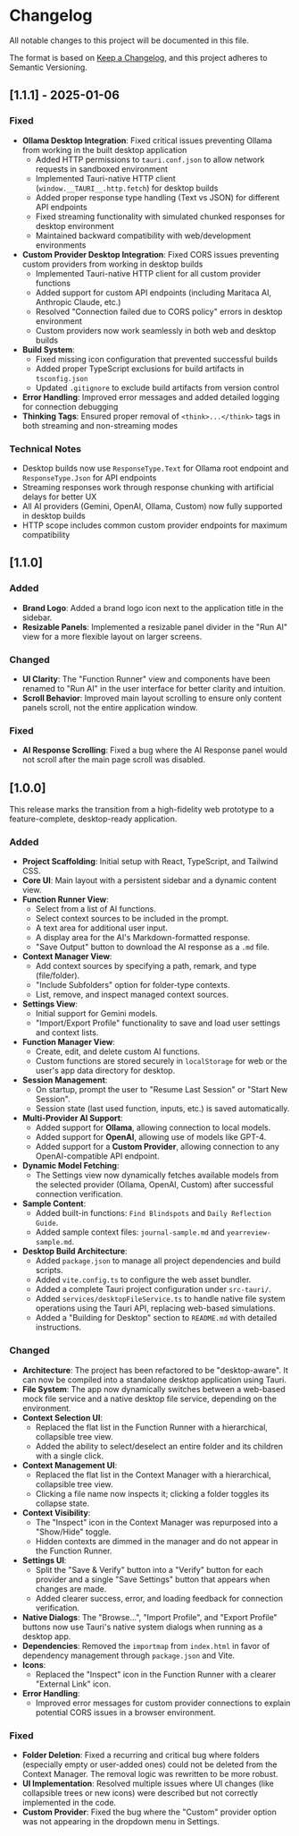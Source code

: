 # Changelog

All notable changes to this project will be documented in this file.

The format is based on [Keep a Changelog](https://keepachangelog.com/en/1.0.0/),
and this project adheres to Semantic Versioning.

## [1.1.1] - 2025-01-06
### Fixed
- **Ollama Desktop Integration**: Fixed critical issues preventing Ollama from working in the built desktop application
  - Added HTTP permissions to `tauri.conf.json` to allow network requests in sandboxed environment
  - Implemented Tauri-native HTTP client (`window.__TAURI__.http.fetch`) for desktop builds
  - Added proper response type handling (Text vs JSON) for different API endpoints
  - Fixed streaming functionality with simulated chunked responses for desktop environment
  - Maintained backward compatibility with web/development environments
- **Custom Provider Desktop Integration**: Fixed CORS issues preventing custom providers from working in desktop builds
  - Implemented Tauri-native HTTP client for all custom provider functions
  - Added support for custom API endpoints (including Maritaca AI, Anthropic Claude, etc.)
  - Resolved "Connection failed due to CORS policy" errors in desktop environment
  - Custom providers now work seamlessly in both web and desktop builds
- **Build System**: 
  - Fixed missing icon configuration that prevented successful builds
  - Added proper TypeScript exclusions for build artifacts in `tsconfig.json`
  - Updated `.gitignore` to exclude build artifacts from version control
- **Error Handling**: Improved error messages and added detailed logging for connection debugging
- **Thinking Tags**: Ensured proper removal of `<think>...</think>` tags in both streaming and non-streaming modes

### Technical Notes
- Desktop builds now use `ResponseType.Text` for Ollama root endpoint and `ResponseType.Json` for API endpoints
- Streaming responses work through response chunking with artificial delays for better UX
- All AI providers (Gemini, OpenAI, Ollama, Custom) now fully supported in desktop builds
- HTTP scope includes common custom provider endpoints for maximum compatibility

## [1.1.0]
### Added
- **Brand Logo**: Added a brand logo icon next to the application title in the sidebar.
- **Resizable Panels**: Implemented a resizable panel divider in the "Run AI" view for a more flexible layout on larger screens.

### Changed
- **UI Clarity**: The "Function Runner" view and components have been renamed to "Run AI" in the user interface for better clarity and intuition.
- **Scroll Behavior**: Improved main layout scrolling to ensure only content panels scroll, not the entire application window.

### Fixed
- **AI Response Scrolling**: Fixed a bug where the AI Response panel would not scroll after the main page scroll was disabled.

## [1.0.0]

This release marks the transition from a high-fidelity web prototype to a feature-complete, desktop-ready application.

### Added
- **Project Scaffolding**: Initial setup with React, TypeScript, and Tailwind CSS.
- **Core UI**: Main layout with a persistent sidebar and a dynamic content view.
- **Function Runner View**:
    - Select from a list of AI functions.
    - Select context sources to be included in the prompt.
    - A text area for additional user input.
    - A display area for the AI's Markdown-formatted response.
    - "Save Output" button to download the AI response as a `.md` file.
- **Context Manager View**:
    - Add context sources by specifying a path, remark, and type (file/folder).
    - "Include Subfolders" option for folder-type contexts.
    - List, remove, and inspect managed context sources.
- **Settings View**:
    - Initial support for Gemini models.
    - "Import/Export Profile" functionality to save and load user settings and context lists.
- **Function Manager View**:
    - Create, edit, and delete custom AI functions.
    - Custom functions are stored securely in `localStorage` for web or the user's app data directory for desktop.
- **Session Management**:
    - On startup, prompt the user to "Resume Last Session" or "Start New Session".
    - Session state (last used function, inputs, etc.) is saved automatically.
- **Multi-Provider AI Support**:
    - Added support for **Ollama**, allowing connection to local models.
    - Added support for **OpenAI**, allowing use of models like GPT-4.
    - Added support for a **Custom Provider**, allowing connection to any OpenAI-compatible API endpoint.
- **Dynamic Model Fetching**:
    - The Settings view now dynamically fetches available models from the selected provider (Ollama, OpenAI, Custom) after successful connection verification.
- **Sample Content**:
    - Added built-in functions: `Find Blindspots` and `Daily Reflection Guide`.
    - Added sample context files: `journal-sample.md` and `yearreview-sample.md`.
- **Desktop Build Architecture**:
    - Added `package.json` to manage all project dependencies and build scripts.
    - Added `vite.config.ts` to configure the web asset bundler.
    - Added a complete Tauri project configuration under `src-tauri/`.
    - Added `services/desktopFileService.ts` to handle native file system operations using the Tauri API, replacing web-based simulations.
    - Added a "Building for Desktop" section to `README.md` with detailed instructions.

### Changed
- **Architecture**: The project has been refactored to be "desktop-aware". It can now be compiled into a standalone desktop application using Tauri.
- **File System**: The app now dynamically switches between a web-based mock file service and a native desktop file service, depending on the environment.
- **Context Selection UI**:
    - Replaced the flat list in the Function Runner with a hierarchical, collapsible tree view.
    - Added the ability to select/deselect an entire folder and its children with a single click.
- **Context Management UI**:
    - Replaced the flat list in the Context Manager with a hierarchical, collapsible tree view.
    - Clicking a file name now inspects it; clicking a folder toggles its collapse state.
- **Context Visibility**:
    - The "Inspect" icon in the Context Manager was repurposed into a "Show/Hide" toggle.
    - Hidden contexts are dimmed in the manager and do not appear in the Function Runner.
- **Settings UI**:
    - Split the "Save & Verify" button into a "Verify" button for each provider and a single "Save Settings" button that appears when changes are made.
    - Added clearer success, error, and loading feedback for connection verification.
- **Native Dialogs**: The "Browse...", "Import Profile", and "Export Profile" buttons now use Tauri's native system dialogs when running as a desktop app.
- **Dependencies**: Removed the `importmap` from `index.html` in favor of dependency management through `package.json` and Vite.
- **Icons**:
    - Replaced the "Inspect" icon in the Function Runner with a clearer "External Link" icon.
- **Error Handling**:
    - Improved error messages for custom provider connections to explain potential CORS issues in a browser environment.

### Fixed
- **Folder Deletion**: Fixed a recurring and critical bug where folders (especially empty or user-added ones) could not be deleted from the Context Manager. The removal logic was rewritten to be more robust.
- **UI Implementation**: Resolved multiple issues where UI changes (like collapsible trees or new icons) were described but not correctly implemented in the code.
- **Custom Provider**: Fixed the bug where the "Custom" provider option was not appearing in the dropdown menu in Settings.